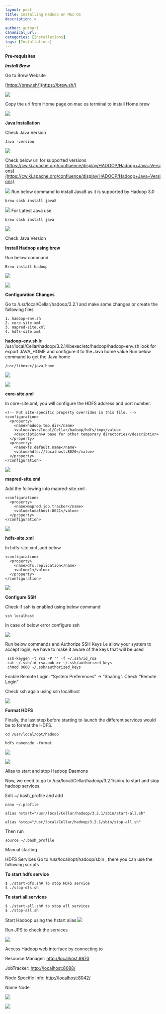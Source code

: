 ```yaml
---
layout: post
title: Installing Hadoop on Mac OS
description: >

author: author1
canonical_url:
categories: [Installations]
tags: [Installations]
---
```


**Pre-requisites**

***Install Brew***

Go to Brew Website

[https://brew.sh/](https://brew.sh/)

![](/BeerAndDiapers.ai/images/installingHadoppOnMacos/1.png)

Copy the url from Home page on mac os terminal to install Home brew

![](/BeerAndDiapers.ai/images/installingHadoppOnMacos/2.png)


**Java Installation**

Check Java Version
```
Java -version
```
![](/BeerAndDiapers.ai/images/installingHadoppOnMacos/3.png)


Check below url for supported versions
[https://cwiki.apache.org/confluence/display/HADOOP/Hadoop+Java+Versions](https://cwiki.apache.org/confluence/display/HADOOP/Hadoop+Java+Versions)

![](/BeerAndDiapers.ai/images/installingHadoppOnMacos/4.png)
Run below command to install Java8 as it is supported by Hadoop 3.0
```
brew cask install java8
```
![](/BeerAndDiapers.ai/images/installingHadoppOnMacos/5.png)
For Latest Java use

```
brew cask install java
```
![](/BeerAndDiapers.ai/images/installingHadoppOnMacos/6.png)

Check Java Version



**Install Hadoop using brew**

Run below command
```
Brew install hadoop
```


![](/BeerAndDiapers.ai/images/installingHadoppOnMacos/7.png)

![](/BeerAndDiapers.ai/images/installingHadoppOnMacos/8.png)

**Configuration Changes**

Go to  /usr/local/Cellar/hadoop/3.2.1 and make some changes or create the following files

	1. hadoop-env.sh
	2. core-site.xml
	3. mapred-site.xml
	4. hdfs-site.xml

**hadoop-env.sh**
In  /usr/local/Cellar/hadoop/3.2.1/libexec/etc/hadoop/hadoop-env.sh  look for export JAVA_HOME and configure it to the Java home value
Run below command to get the Java home

    /usr/libexec/java_home



![](/BeerAndDiapers.ai/images/installingHadoppOnMacos/9.png)

![](/BeerAndDiapers.ai/images/installingHadoppOnMacos/10.png)


**core-site.xml**

In core-site.xml, you will configure the HDFS address and port number.
```
<!-- Put site-specific property overrides in this file. -->
<configuration>
  <property>
    <name>hadoop.tmp.dir</name>
    <value>/usr/local/Cellar/hadoop/hdfs/tmp</value>
    <description>A base for other temporary directories</description>             
  </property>
  <property>
    <name>fs.default.name</name>
    <value>hdfs://localhost:8020</value>
  </property>
</configuration>
```

![](/BeerAndDiapers.ai/images/installingHadoppOnMacos/11.png)



**mapred-site.xml**


Add the following into mapred-site.xml .
```
<configuration>
  <property>
    <name>mapred.job.tracker</name>
    <value>localhost:8021</value>
  </property>
</configuration>
```

![](/BeerAndDiapers.ai/images/installingHadoppOnMacos/12.png)


**hdfs-site.xml**

In hdfs-site.xml ,add below
```
<configuration>
  <property>
    <name>dfs.replication</name>
    <value>1</value>
  </property>
</configuration>
```
![](/BeerAndDiapers.ai/images/installingHadoppOnMacos/13.png)


**Configure SSH**

Check if ssh is enabled using below command

    ssh localhost

In case of below error configure ssh

![](/BeerAndDiapers.ai/images/installingHadoppOnMacos/14.png)

Run below commands and Authorize SSH Keys i.e allow your system to accept login, we have to make it aware of the keys that will be used
```
 ssh-keygen -t rsa -P '' -f ~/.ssh/id_rsa
 cat ~/.ssh/id_rsa.pub >> ~/.ssh/authorized_keys
 chmod 0600 ~/.ssh/authorized_keys
```
Enable Remote Login: “System Preferences” -> “Sharing”. Check “Remote Login”

Check ssh again using ssh localhost

![](/BeerAndDiapers.ai/images/installingHadoppOnMacos/15.png)


**Format HDFS**

Finally, the last step before starting to launch the different services would be to format the HDFS.

    cd /usr/local/opt/hadoop

    hdfs namenode -format

![](/BeerAndDiapers.ai/images/installingHadoppOnMacos/16.png)

![](/BeerAndDiapers.ai/images/installingHadoppOnMacos/17.png)

Alias to start and stop Hadoop Daemons

Now, we need to go to /usr/local/Cellar/hadoop/3.2.1/sbin/ to start and stop hadoop services.

Edit ~/.bash_profile and add
```
nano ~/.profile

alias hstart="/usr/local/Cellar/hadoop/3.2.1/sbin/start-all.sh"

alias hstop="/usr/local/Cellar/hadoop/3.2.1/sbin/stop-all.sh"
```
Then run
```
source ~/.bash_profile
```

Manual starting

HDFS Services
Go to /usr/local/opt/hadoop/sbin , there you can use the following scripts

**To start hdfs service**
```
$ ./start-dfs.sh# To stop HDFS service
$ ./stop-dfs.sh
```
**To start all services**
```
$ ./start-all.sh# to stop all services
$ ./stop-all.sh
```

Start Hadoop using the hstart alias
![](/BeerAndDiapers.ai/images/installingHadoppOnMacos/18.png)



Run JPS to check the services

![](/BeerAndDiapers.ai/images/installingHadoppOnMacos/19.png)

Access Hadoop web interface by connecting to

Resource Manager:  [http://localhost:9870](http://localhost:9870)

JobTracker: [http://localhost:8088/](http://localhost:8088/)

Node Specific Info:  [http://localhost:8042/](http://localhost:8042/)

Name Node

![](/BeerAndDiapers.ai/images/installingHadoppOnMacos/20.png)

![](/BeerAndDiapers.ai/images/installingHadoppOnMacos/21.png)
